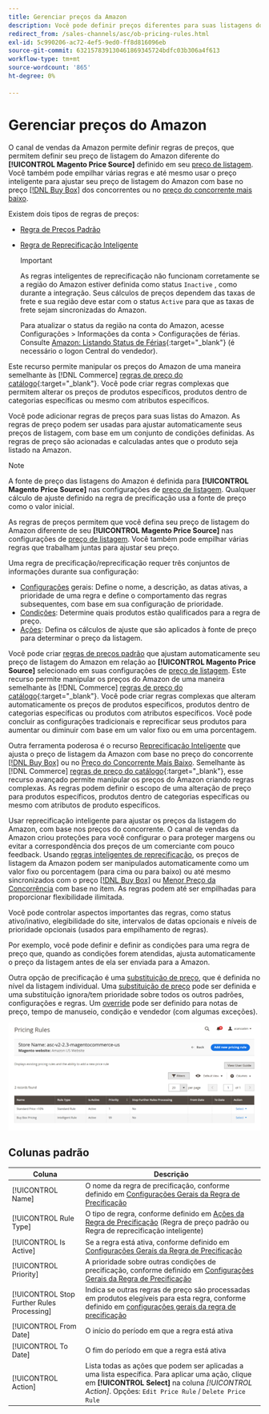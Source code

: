 ```yaml
---
title: Gerenciar preços da Amazon
description: Você pode definir preços diferentes para suas listagens do Amazon no armazenamento de comércio eletrônico usando as regras de preços.
redirect_from: /sales-channels/asc/ob-pricing-rules.html
exl-id: 5c990206-ac72-4ef5-9ed0-ff8d816096eb
source-git-commit: 632157839130461869345724bdfc03b306a4f613
workflow-type: tm+mt
source-wordcount: '865'
ht-degree: 0%

---
```


# Gerenciar preços do Amazon

O canal de vendas da Amazon permite definir regras de preços, que permitem definir seu preço de listagem do Amazon diferente do **[!UICONTROL Magento Price Source]** definido em seu [preço de listagem](./listing-price.md). Você também pode empilhar várias regras e até mesmo usar o preço inteligente para ajustar seu preço de listagem do Amazon com base no preço [[!DNL Buy Box]](./buy-box-competitor-pricing.md) dos concorrentes ou no [preço do concorrente mais baixo](./lowest-competitor-pricing.md).

Existem dois tipos de regras de preços:

- [Regra de Preços Padrão](./standard-price-rules.md)
- [Regra de Reprecificação Inteligente](./intelligent-repricing-rules.md)

   >[!IMPORTANT]
   >
   >As regras inteligentes de reprecificação não funcionam corretamente se a região do Amazon estiver definida como status `Inactive` , como durante a integração. Seus cálculos de preços dependem das taxas de frete e sua região deve estar com o status `Active` para que as taxas de frete sejam sincronizadas do Amazon.
   >
   >Para atualizar o status da região na conta do Amazon, acesse Configurações > Informações da conta > Configurações de férias. Consulte [Amazon: Listando Status de Férias](https://sellercentral.amazon.com/gp/help/help.html?itemID=200135620){:target=&quot;_blank&quot;} (é necessário o logon Central do vendedor).

Este recurso permite manipular os preços do Amazon de uma maneira semelhante às [!DNL Commerce] [regras de preço do catálogo](https://docs.magento.com/user-guide/catalog/pricing.html){:target=&quot;_blank&quot;}. Você pode criar regras complexas que permitem alterar os preços de produtos específicos, produtos dentro de categorias específicas ou mesmo com atributos específicos.

Você pode adicionar regras de preços para suas listas do Amazon. As regras de preço podem ser usadas para ajustar automaticamente seus preços de listagem, com base em um conjunto de condições definidas. As regras de preço são acionadas e calculadas antes que o produto seja listado na Amazon.

>[!NOTE]
>
>A fonte de preço das listagens do Amazon é definida para **[!UICONTROL Magento Price Source]** nas configurações de [preço de listagem](./listing-price.md). Qualquer cálculo de ajuste definido na regra de precificação usa a fonte de preço como o valor inicial.

As regras de preços permitem que você defina seu preço de listagem do Amazon diferente de seu **[!UICONTROL Magento Price Source]** nas configurações de [preço de listagem](./listing-price.md). Você também pode empilhar várias regras que trabalham juntas para ajustar seu preço.

Uma regra de precificação/reprecificação requer três conjuntos de informações durante sua configuração:

- [Configurações](./pricing-rule-general-settings.md) gerais: Define o nome, a descrição, as datas ativas, a prioridade de uma regra e define o comportamento das regras subsequentes, com base em sua configuração de prioridade.
- [Condições](./pricing-rule-conditions.md): Determine quais produtos estão qualificados para a regra de preço.
- [Ações](./pricing-rule-actions.md): Defina os cálculos de ajuste que são aplicados à fonte de preço para determinar o preço da listagem.

Você pode criar [regras de preços padrão](./standard-price-rules.md) que ajustam automaticamente seu preço de listagem do Amazon em relação ao **[!UICONTROL Magento Price Source]** selecionado em suas configurações de [preço de listagem](./listing-price.md). Este recurso permite manipular os preços do Amazon de uma maneira semelhante às [!DNL Commerce] [regras de preço do catálogo](https://docs.magento.com/user-guide/marketing/price-rules-catalog.html){:target=&quot;_blank&quot;}. Você pode criar regras complexas que alteram automaticamente os preços de produtos específicos, produtos dentro de categorias específicas ou produtos com atributos específicos. Você pode concluir as configurações tradicionais e reprecificar seus produtos para aumentar ou diminuir com base em um valor fixo ou em uma porcentagem.

Outra ferramenta poderosa é o recurso [Reprecificação Inteligente](./intelligent-repricing-rules.md) que ajusta o preço de listagem da Amazon com base no preço do concorrente [[!DNL Buy Box]](./buy-box-competitor-pricing.md) ou no [Preço do Concorrente Mais Baixo](./lowest-competitor-pricing.md). Semelhante às [!DNL Commerce] [regras de preço do catálogo](https://docs.magento.com/user-guide/marketing/price-rules-catalog.html){:target=&quot;_blank&quot;}, esse recurso avançado permite manipular os preços do Amazon criando regras complexas. As regras podem definir o escopo de uma alteração de preço para produtos específicos, produtos dentro de categorias específicas ou mesmo com atributos de produto específicos.

Usar reprecificação inteligente para ajustar os preços da listagem do Amazon, com base nos preços do concorrente. O canal de vendas da Amazon criou proteções para você configurar o para proteger margens ou evitar a correspondência dos preços de um comerciante com pouco feedback. Usando [regras inteligentes de reprecificação](./intelligent-repricing-rules.md), os preços de listagem da Amazon podem ser manipulados automaticamente como um valor fixo ou porcentagem (para cima ou para baixo) ou até mesmo sincronizados com o preço [[!DNL Buy Box]](./buy-box-competitor-pricing.md) ou [Menor Preço da Concorrência](./lowest-competitor-pricing.md) com base no item. As regras podem até ser empilhadas para proporcionar flexibilidade ilimitada.

Você pode controlar aspectos importantes das regras, como status ativo/inativo, elegibilidade do site, intervalos de datas opcionais e níveis de prioridade opcionais (usados para empilhamento de regras).

Por exemplo, você pode definir e definir as condições para uma regra de preço que, quando as condições forem atendidas, ajusta automaticamente o preço da listagem antes de ela ser enviada para a Amazon.

Outra opção de precificação é uma [substituição de preço](./overrides.md), que é definida no nível da listagem individual. Uma [substituição de preço](./overrides.md) pode ser definida e uma substituição ignora/tem prioridade sobre todos os outros padrões, configurações e regras. Um [override](./overrides.md) pode ser definido para notas de preço, tempo de manuseio, condição e vendedor (com algumas exceções).

![Regras de preços](assets/amazon-pricing-rules.png)

## Colunas padrão

| Coluna | Descrição |
|---|---|
| [!UICONTROL Name] | O nome da regra de precificação, conforme definido em [Configurações Gerais da Regra de Precificação](./pricing-rule-general-settings.md) |
| [!UICONTROL Rule Type] | O tipo de regra, conforme definido em [Ações da Regra de Precificação](./pricing-rule-actions.md) (Regra de preço padrão ou Regra de reprecificação inteligente) |
| [!UICONTROL Is Active] | Se a regra está ativa, conforme definido em [Configurações Gerais da Regra de Precificação](./pricing-rule-general-settings.md) |
| [!UICONTROL Priority] | A prioridade sobre outras condições de precificação, conforme definido em [Configurações Gerais da Regra de Precificação](./pricing-rule-general-settings.md) |
| [!UICONTROL Stop Further Rules Processing] | Indica se outras regras de preço são processadas em produtos elegíveis para esta regra, conforme definido em [configurações gerais da regra de precificação](./pricing-rule-general-settings.md) |
| [!UICONTROL From Date] | O início do período em que a regra está ativa |
| [!UICONTROL To Date] | O fim do período em que a regra está ativa |
| [!UICONTROL Action] | Lista todas as ações que podem ser aplicadas a uma lista específica. Para aplicar uma ação, clique em **[!UICONTROL Select]** na coluna _[!UICONTROL Action]_. Opções: `Edit Price Rule` / `Delete Price Rule` |
